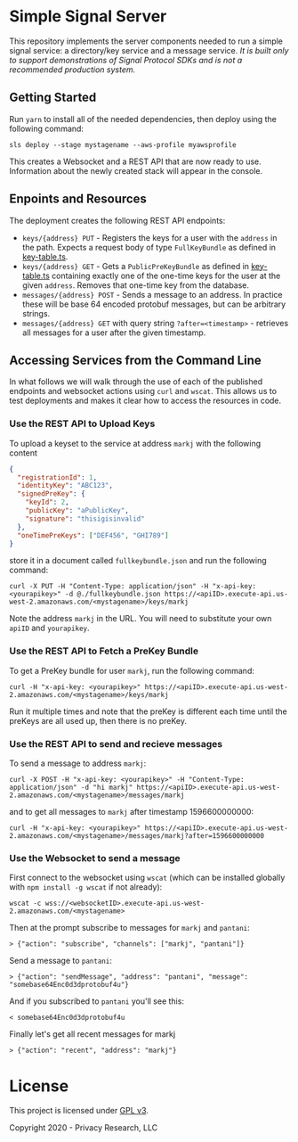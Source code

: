 # Simple Signal Server

This repository implements the server components needed to run a simple signal service: a directory/key service
and a message service. _It is built only to support demonstrations of Signal Protocol SDKs and is not a recommended 
production system._

## Getting Started

Run `yarn` to install all of the needed dependencies, then deploy using the following command:

```
sls deploy --stage mystagename --aws-profile myawsprofile
```

This creates a Websocket and a REST API that are now ready to use. Information about the newly created stack
will appear in the console.

## Enpoints and Resources

The deployment creates the following REST API endpoints:

- `keys/{address} PUT` - Registers the keys for a user with the `address` in the path. Expects a request body of type `FullKeyBundle` as defined in [key-table.ts](https://github.com/privacyresearchgroup/backend/blob/master/signal-service/key-table.ts#L18).
- `keys/{address} GET` - Gets a `PublicPreKeyBundle` as defined in [key-table.ts](https://github.com/privacyresearchgroup/backend/blob/master/signal-service/key-table.ts#L31) containing exactly one of the one-time keys for the user at the given `address`. Removes that one-time key from the database.
- `messages/{address} POST` - Sends a message to an address. In practice these will be base 64 encoded protobuf messages, but can be arbitrary strings.
- `messages/{address} GET` with query string `?after=<timestamp>` - retrieves all messages for a user after the given timestamp.

## Accessing Services from the Command Line

In what follows we will walk through the use of each of the published endpoints and websocket actions
using `curl` and `wscat`. This allows us to test deployments and makes it clear how to access the
resources in code.

### Use the REST API to Upload Keys

To upload a keyset to the service at address `markj` with the following content

```json
{
  "registrationId": 1,
  "identityKey": "ABC123",
  "signedPreKey": {
    "keyId": 2,
    "publicKey": "aPublicKey",
    "signature": "thisigisinvalid"
  },
  "oneTimePreKeys": ["DEF456", "GHI789"]
}
```

store it in a document called `fullkeybundle.json` and run the following command:

```
curl -X PUT -H "Content-Type: application/json" -H "x-api-key: <yourapikey>" -d @./fullkeybundle.json https://<apiID>.execute-api.us-west-2.amazonaws.com/<mystagename>/keys/markj
```

Note the address `markj` in the URL. You will need to substitute your own `apiID` and `yourapikey`.

### Use the REST API to Fetch a PreKey Bundle

To get a PreKey bundle for user `markj`, run the following command:

```
curl -H "x-api-key: <yourapikey>" https://<apiID>.execute-api.us-west-2.amazonaws.com/<mystagename>/keys/markj
```

Run it multiple times and note that the preKey is different each time until the preKeys are all used up, then there is no preKey.

### Use the REST API to send and recieve messages

To send a message to address `markj`:

```
curl -X POST -H "x-api-key: <yourapikey>" -H "Content-Type: application/json" -d "hi markj" https://<apiID>.execute-api.us-west-2.amazonaws.com/<mystagename>/messages/markj
```

and to get all messages to `markj` after timestamp 1596600000000:

```
curl -H "x-api-key: <yourapikey>" https://<apiID>.execute-api.us-west-2.amazonaws.com/<mystagename>/messages/markj?after=1596600000000
```

### Use the Websocket to send a message

First connect to the websocket using `wscat` (which can be installed globally with `npm install -g wscat` if not already):

```
wscat -c wss://<websocketID>.execute-api.us-west-2.amazonaws.com/<mystagename>
```

Then at the prompt subscribe to messages for `markj` and `pantani`:

```
> {"action": "subscribe", "channels": ["markj", "pantani"]}
```

Send a message to `pantani`:

```
> {"action": "sendMessage", "address": "pantani", "message": "somebase64Enc0d3dprotobuf4u"}
```

And if you subscribed to `pantani` you'll see this:

```
< somebase64Enc0d3dprotobuf4u
```

Finally let's get all recent messages for markj

```
> {"action": "recent", "address": "markj"}
```

# License

This project is licensed under [GPL v3](https://www.gnu.org/licenses/gpl-3.0.en.html).

Copyright 2020 - Privacy Research, LLC
